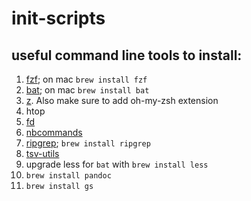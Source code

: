 # init-scripts

## useful command line tools to install:
1. [fzf](https://github.com/junegunn/fzf); on mac `brew install fzf`
2. [bat](https://github.com/sharkdp/bat); on mac `brew install bat`
3. [z](https://github.com/rupa/z). Also make sure to add oh-my-zsh extension
4. htop
5. [fd](https://github.com/sharkdp/fd)
6. [nbcommands](https://github.com/vinayak-mehta/nbcommands/pull/20)
7. [ripgrep](https://github.com/BurntSushi/ripgrep); `brew install ripgrep`
8. [tsv-utils](https://github.com/eBay/tsv-utils)
9. upgrade less for `bat` with `brew install less`
10. `brew install pandoc`
11. `brew install gs`
